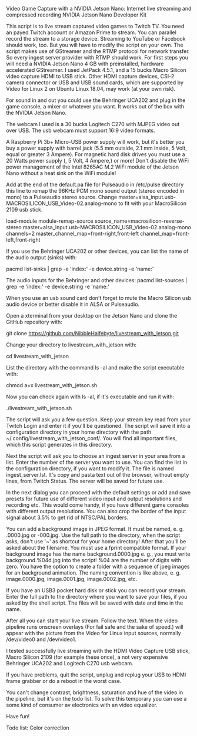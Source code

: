 Video Game Capture with a NVIDIA Jetson Nano: Internet live streaming and compressed recording
NVIDIA Jetson Nano Developer Kit

This script is to live stream captured video games to Twitch TV. You need an payed Twitch account or Amazon Prime to stream. You can parallel record the stream to a storage device.
Streaming to YouTube or Facebook should work, too. But you will have to modify the script on your own. The script makes use of GStreamer and the RTMP protocol for network transfer. So every ingest server provider with RTMP should work.
For first steps you will need a NVIDIA Jetson Nano 4 GB with preinstalled, hardware accelerated GStreamer. I used JetPack 4.5.1, and a 15 bucks Macro Silicon video capture HDMI to USB stick. Other HDMI capture devices, CSI-2 camera connector or USB and USB sound cards, which are supported by Video for Linux 2 on Ubuntu Linux 18.04, may work (at your own risk).

For sound in and out you could use the Behringer UCA202 and plug in the game console, a mixer or whatever you want. It works out of the box with the NVIDIA Jetson Nano.

The webcam I used is a 30 bucks Logitech C270 with MJPEG video out over USB. The usb webcam must support 16:9 video formats.

A Raspberry Pi 3b+ Micro-USB power supply will work, but it's better you buy a power supply with barrel jack (5.5 mm outside, 2.1 mm inside, 5 Volt, equal or greater 3 Ampere). For magnetic hard disk drives you must use a 20 Watts power supply (, 5 Volt, 4 Ampere,) or more! Don't disable the WiFi power management of the Intel 8265AC M.2 WiFi module of the Jetson Nano without a heat sink on the WiFi module!

Add at the end of the default.pa file for Pulseaudio in /etc/pulse directory this line to remap the 96KHz PCM mono sound output (stereo encoded in mono) to a Pulseaudio stereo source. Change master=alsa_input.usb-MACROSILICON_USB_Video-02.analog-mono to fit with your MacroSilicon 2109 usb stick.

load-module module-remap-source source_name=macrosilicon-reverse-stereo master=alsa_input.usb-MACROSILICON_USB_Video-02.analog-mono channels=2 master_channel_map=front-right,front-left channel_map=front-left,front-right

If you use the Behringer UCA202 or other devices, you can list the name of the audio output (sinks) with:

pacmd list-sinks | grep -e 'index:' -e device.string -e 'name:'

The audio inputs for the Behringer and other devices: pacmd list-sources | grep -e 'index:' -e device.string -e 'name:'

When you use an usb sound card don't forget to mute the Macro Silicon usb audio device or better disable it in ALSA or Pulseaudio.

Open a xterminal from your desktop on the Jetson Nano and clone the GitHub repository with:

git clone https://github.com/NibbleHalfebyte/livestream_with_jetson.git

Change your directory to livestream_with_jetson with:

cd livestream_with_jetson

List the directory with the command ls -al and make the script executable with:

chmod a+x livestream_with_jetson.sh

Now you can check again with ls -al, if it's executable and run it with:

./livestream_with_jetson.sh

The script will ask you a few question. Keep your stream key read from your Twitch Login and enter it if you'll be questioned. The script will save it into a configuration directory in your home directory with the path ~/.config/livestream_with_jetson_conf/. You will find all important files, which this script generates in this directory.

Next the script will ask you to choose an ingest server in your area from a list. Enter the number of the server you want to use. You can find the list in the configuration directory, if you want to modify it. The file is named ingest_server.lst. It's copy and pasta text out of the browser, without empty lines, from Twitch Status. The server will be saved for future use.

In the next dialog you can proceed with the default settings or add and save presets for future use of different video input and output resolutions and recording etc. This would come handy, if you have different game consoles with different output resolutions. You can also crop the border of the input signal about 3.5% to get rid of NTSC/PAL borders.

You can add a background image in JPEG format. It must be named, e. g. .0000.jpg or -000.jpg. Use the full path to the directory, when the script asks, don't use '~' as shortcut for your home directory! After that you'll be asked about the filename. You must use a fprint compatible format. If your background image has the name background.0000.jpg e. g., you must write background.%04d.jpg into the script! %04 are the number of digits with zero. You have the option to create a folder with a sequence of jpeg images for an background animation. The naming convention is like above, e. g. image.0000.jpg, image.0001.jpg, image.0002.jpg, etc.

If you have an USB3 pocket hard disk or stick you can record your stream. Enter the full path to the directory where you want to save your files, if you asked by the shell script. The files will be saved with date and time in the name.

After all you can start your live stream. Follow the text. When the video pipeline runs onscreen overlays (For fail safe and the sake of speed.) will appear with the picture from the Video for Linux input sources, normally /dev/video0 and /dev/video1.

I tested successfully live streaming with the HDMI Video Capture USB stick, Macro Silicon 2109 (for example these once), a not very expensive Behringer UCA202 and Logitech C270 usb webcam.

If you have problems, quit the script, unplug and replug your USB to HDMI frame grabber or do a reboot in the worst case.

You can't change contrast, brightness, saturation and hue of the video in the pipeline, but it's on the todo list. To solve this temporary you can use a some kind of consumer av electronics with an video equalizer.

Have fun!

Todo list: Color correction
